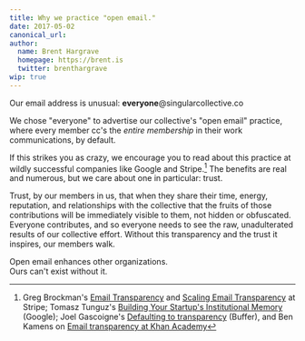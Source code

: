 ```yaml
---
title: Why we practice "open email."
date: 2017-05-02
canonical_url:
author:
  name: Brent Hargrave
  homepage: https://brent.is
  twitter: brenthargrave
wip: true
---
```


Our email address is unusual: **everyone**@singularcollective.co

We chose "everyone" to advertise our collective's "open email" practice, where every member cc's the *entire membership* in their work communications, by default.

If this strikes you as crazy, we encourage you to read about this practice at wildly successful companies like Google and Stripe.[^others] The benefits are real and numerous, but we care about one in particular: trust.

Trust, by our members in us, that when they share their time, energy, reputation, and relationships with the collective that the fruits of those contributions will be immediately visible to them, not hidden or obfuscated. Everyone contributes, and so everyone needs to see the raw, unadulterated results of our collective effort. Without this transparency and the trust it inspires, our members walk.

Open email enhances other organizations.  
Ours can't exist without it.

[^others]: Greg Brockman's [Email Transparency](https://stripe.com/blog/email-transparency) and [Scaling Email Transparency](https://stripe.com/blog/scaling-email-transparency) at Stripe; Tomasz Tunguz's [Building Your Startup's Institutional Memory](http://tomtunguz.com/email-transparency/) (Google); Joel Gascoigne's [Defaulting to transparency](http://joel.is/how-we-handle-team-emails-at-our-startup-defaulting-to/) (Buffer), and Ben Kamens on [Email transparency at Khan Academy](http://bjk5.com/post/71887196490/email-transparency-at-khan-academy)